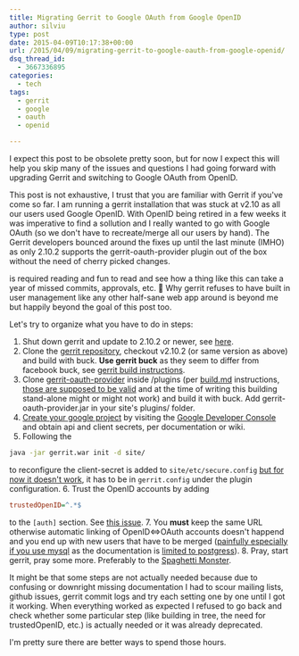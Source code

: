 ```yaml
---
title: Migrating Gerrit to Google OAuth from Google OpenID
author: silviu
type: post
date: 2015-04-09T10:17:38+00:00
url: /2015/04/09/migrating-gerrit-to-google-oauth-from-google-openid/
dsq_thread_id:
  - 3667336895
categories:
  - tech
tags:
  - gerrit
  - google
  - oauth
  - openid

---
```

I expect this post to be obsolete pretty soon, but for now I expect this will help you skip many of the issues and questions I had going forward with upgrading Gerrit and switching to Google OAuth from OpenID.

This post is not exhaustive, I trust that you are familiar with Gerrit if you've come so far. I am running a gerrit installation that was stuck at v2.10 as all our users used Google OpenID. With OpenID being retired in a few weeks it was imperative to find a sollution and I really wanted to go with Google OAuth (so we don't have to recreate/merge all our users by hand). The Gerrit developers bounced around the fixes up until the last minute (IMHO) as only 2.10.2 supports the gerrit-oauth-provider plugin out of the box without the need of cherry picked changes.

is required reading and fun to read and see how a thing like this can take a year of missed commits, approvals, etc. 🙂 Why gerrit refuses to have built in user management like any other half-sane web app around is beyond me but happily beyond the goal of this post too.

Let's try to organize what you have to do in steps:

  1. Shut down gerrit and update to 2.10.2 or newer, see [here][1].
  2. Clone the [gerrit repository][2], checkout v2.10.2 (or same version as above) and build with buck. **Use gerrit buck** as they seem to differ from facebook buck, see [gerrit build instructions][3].
  3. Clone [gerrit-oauth-provider][4] inside /plugins (per [build.md][5] instructions, [those are supposed to be valid][6] and at the time of writing this building stand-alone might or might not work) and build it with buck. Add gerrit-oauth-provider.jar in your site's plugins/ folder.
  4. [Create your google project][7] by visiting the [Google Developer Console][8] and obtain api and client secrets, per documentation or wiki.
  5. Following the  
  ```bash
  java -jar gerrit.war init -d site/
  ```
  to reconfigure the client-secret is added to  `site/etc/secure.config` [but for now it doesn't work][9], it has to be in `gerrit.config` under the plugin configuration.
  6. Trust the OpenID accounts by adding 
  ```ini
  trustedOpenID=^.*$
  ```
  to the `[auth]` section. See [this issue][10].
  7. You **must** keep the same URL otherwise automatic linking of OpenID<=>OAuth accounts doesn't happend and you end up with new users that have to be merged ([painfully especially if you use mysql][11] as the documentation is [limited to postgress][12]).
  8. Pray, start gerrit, pray some more. Preferably to the [Spaghetti Monster][13].

It might be that some steps are not actually needed because due to confusing or downright missing documentation I had to scour mailing lists, github issues, gerrit commit logs and try each setting one by one until I got it working. When everything worked as expected I refused to go back and check whether some particular step (like building in tree, the need for trustedOpenID, etc.) is actually needed or it was already deprecated.

I'm pretty sure there are better ways to spend those hours.

 [1]: https://code.google.com/p/gerrit/
 [2]: https://code.google.com/p/gerrit/wiki/Source?tm=4
 [3]: https://git.eclipse.org/r/Documentation/dev-buck.html
 [4]: https://github.com/davido/gerrit-oauth-provider/
 [5]: https://github.com/davido/gerrit-oauth-provider/blob/master/src/main/resources/Documentation/build.md
 [6]: https://github.com/davido/gerrit-oauth-provider/issues/17
 [7]: https://github.com/davido/gerrit-oauth-provider/blob/master/src/main/resources/Documentation/config.md
 [8]: https://console.developers.google.com/
 [9]: https://github.com/davido/gerrit-oauth-provider/issues/18
 [10]: https://github.com/davido/gerrit-oauth-provider/issues/4
 [11]: https://groups.google.com/forum/#!topic/repo-discuss/zlwrVzapLi0
 [12]: https://code.google.com/p/gerrit/wiki/SqlMergeUserAccounts
 [13]: en.wikipedia.org/wiki/Flying_Spaghetti_Monster